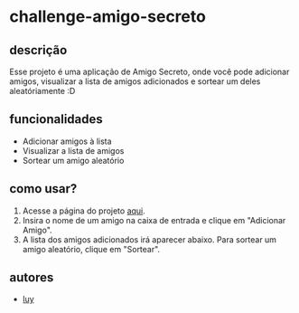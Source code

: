 # challenge-amigo-secreto

## descrição
Esse projeto é uma aplicação de Amigo Secreto, onde você pode adicionar amigos, visualizar a lista de amigos adicionados e sortear um deles aleatóriamente :D

## funcionalidades
- Adicionar amigos à lista
- Visualizar a lista de amigos
- Sortear um amigo aleatório

## como usar?
1. Acesse a página do projeto [aqui](link_do_projeto).
2. Insira o nome de um amigo na caixa de entrada e clique em "Adicionar Amigo".
3. A lista dos amigos adicionados irá aparecer abaixo. Para sortear um amigo aleatório, clique em "Sortear".

## autores
- [luy](https://github.com/luyaragao/)
